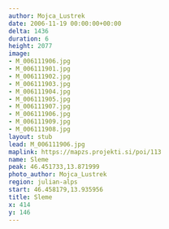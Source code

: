 ```yaml
---
author: Mojca_Lustrek
date: 2006-11-19 00:00:00+00:00
delta: 1436
duration: 6
height: 2077
image:
- M_006111906.jpg
- M_006111901.jpg
- M_006111902.jpg
- M_006111903.jpg
- M_006111904.jpg
- M_006111905.jpg
- M_006111907.jpg
- M_006111906.jpg
- M_006111909.jpg
- M_006111908.jpg
layout: stub
lead: M_006111906.jpg
maplink: https://mapzs.projekti.si/poi/113
name: Sleme
peak: 46.451733,13.871999
photo_author: Mojca_Lustrek
region: julian-alps
start: 46.458179,13.935956
title: Sleme
x: 414
y: 146
---
```

